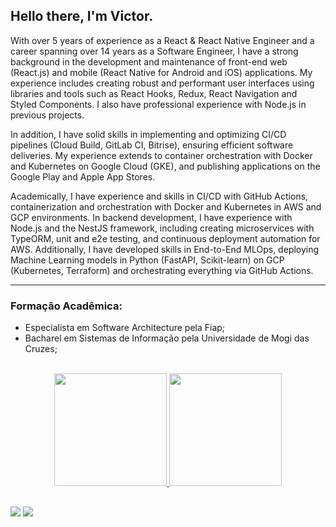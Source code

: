 ## Hello there, I'm Victor.

With over 5 years of experience as a React & React Native Engineer and a career spanning over 14 years as a Software Engineer, I have a strong background in the development and maintenance of front-end web (React.js) and mobile (React Native for Android and iOS) applications. My experience includes creating robust and performant user interfaces using libraries and tools such as React Hooks, Redux, React Navigation and Styled Components. I also have professional experience with Node.js in previous projects.

In addition, I have solid skills in implementing and optimizing CI/CD pipelines (Cloud Build, GitLab CI, Bitrise), ensuring efficient software deliveries. My experience extends to container orchestration with Docker and Kubernetes on Google Cloud (GKE), and publishing applications on the Google Play and Apple App Stores.

Academically, I have experience and skills in CI/CD with GitHub Actions, containerization and orchestration with Docker and Kubernetes in AWS and GCP environments. In backend development, I have experience with Node.js and the NestJS framework, including creating microservices with TypeORM, unit and e2e testing, and continuous deployment automation for AWS. Additionally, I have developed skills in End-to-End MLOps, deploying Machine Learning models in Python (FastAPI, Scikit-learn) on GCP (Kubernetes, Terraform) and orchestrating everything via GitHub Actions.

--------------------------------

### Formação Acadêmica:

- Especialista em Software Architecture pela Fiap;
- Bacharel em Sistemas de Informação pela Universidade de Mogi das Cruzes;

<br/>

<div align="center">
  <a href="https://github.com/victorts1991">
  <img height="180em" src="https://github-readme-stats.vercel.app/api?username=victorts1991&show_icons=true&theme=dracula&include_all_commits=true&count_private=true"/>
  <img height="180em" src="https://github-readme-stats.vercel.app/api/top-langs/?username=victorts1991&layout=compact&langs_count=7&theme=dracula"/>
</div>
  
   ##
  
<div> 
  <a href = "mailto:victorts1991@gmail.com"><img src="https://img.shields.io/badge/-Gmail-%23333?style=for-the-badge&logo=gmail&logoColor=white" target="_blank"></a>
  <a href="https://www.linkedin.com/in/victor-toupitzen-specian" target="_blank"><img src="https://img.shields.io/badge/-LinkedIn-%230077B5?style=for-the-badge&logo=linkedin&logoColor=white" target="_blank"></a>  
</div>
